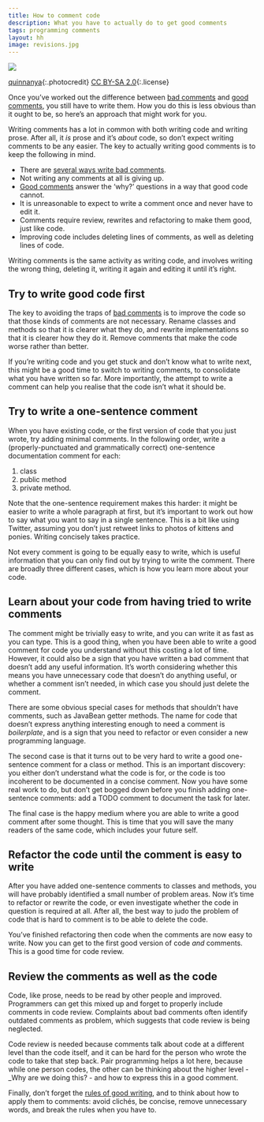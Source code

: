 ```yaml
---
title: How to comment code
description: What you have to actually do to get good comments
tags: programming comments
layout: hh
image: revisions.jpg
---
```


![](revisions.jpg)

[quinnanya](https://www.flickr.com/photos/quinnanya/2021672445){:.photocredit}
[CC BY-SA 2.0](https://creativecommons.org/licenses/by-sa/2.0/){:.license}

Once you’ve worked out the difference between [bad comments](7-ways-to-write-bad-comments) and [good comments](3-kinds-of-good-comments), you still have to write them. How you do this is less obvious than it ought to be, so here’s an approach that might work for you.

Writing comments has a lot in common with both writing code and writing prose. After all, it _is_ prose and it’s _about_ code, so don’t expect writing comments to be any easier. The key to actually writing good comments is to keep the following in mind.

* There are [several ways write bad comments](7-ways-to-write-bad-comments).
* Not writing any comments at all is giving up.
* [Good comments](3-kinds-of-good-comments) answer the ‘why?’ questions in a way that good code cannot.
* It is unreasonable to expect to write a comment once and never have to edit it.
* Comments require review, rewrites and refactoring to make them good, just like code.
* Improving code includes deleting lines of comments, as well as deleting lines of code.

Writing comments is the same activity as writing code, and involves writing the wrong thing, deleting it, writing it again and editing it until it’s right.


## Try to write good code first

The key to avoiding the traps of [bad comments](7-ways-to-write-bad-comments) is to improve the code so that those kinds of comments are not necessary. Rename classes and methods so that it is clearer what they do, and rewrite implementations so that it is clearer how they do it. Remove comments that make the code worse rather than better.

If you’re writing code and you get stuck and don’t know what to write next, this might be a good time to switch to writing comments, to consolidate what you have written so far. More importantly, the attempt to write a comment can help you realise that the code isn’t what it should be.


## Try to write a one-sentence comment

When you have existing code, or the first version of code that you just wrote, try adding minimal comments. In the following order, write a (properly-punctuated and grammatically correct) one-sentence documentation comment for each:

1. class
2. public method
3. private method.

Note that the one-sentence requirement makes this harder: it might be easier to write a whole paragraph at first, but it’s important to work out how to say what you want to say in a single sentence. This is a bit like using Twitter, assuming you don’t just retweet links to photos of kittens and ponies. Writing concisely takes practice.

Not every comment is going to be equally easy to write, which is useful information that you can only find out by trying to write the comment. There are broadly three different cases, which is how you learn more about your code.


## Learn about your code from having tried to write comments

The comment might be trivially easy to write, and you can write it as fast as you can type. This is a good thing, when you have been able to write a good comment for code you understand without this costing a lot of time. However, it could also be a sign that you have written a bad comment that doesn’t add any useful information. It’s worth considering whether this means you have unnecessary code that doesn’t do anything useful, or whether a comment isn’t needed, in which case you should just delete the comment.

There are some obvious special cases for methods that shouldn’t have comments, such as JavaBean getter methods. The name for code that doesn’t express anything interesting enough to need a comment is _boilerplate_, and is a sign that you need to refactor or even consider a new programming language.

The second case is that it turns out to be very hard to write a good one-sentence comment for a class or method. This is an important discovery: you either don’t understand what the code is for, or the code is too incoherent to be documented in a concise comment. Now you have some real work to do, but don’t get bogged down before you finish adding one-sentence comments: add a TODO comment to document the task for later.

The final case is the happy medium where you are able to write a good comment after some thought. This is time that you will save the many readers of the same code, which includes your future self.



## Refactor the code until the comment is easy to write

After you have added one-sentence comments to classes and methods, you will have probably identified a small number of problem areas. Now it’s time to refactor or rewrite the code, or even investigate whether the code in question is required at all. After all, the best way to judo the problem of code that is hard to comment is to be able to delete the code.

You’ve finished refactoring then code when the comments are now easy to write. Now you can get to the first good version of code _and_ comments. This is a good time for code review.


## Review the comments as well as the code

Code, like prose, needs to be read by other people and improved. Programmers can get this mixed up and forget to properly include comments in code review. Complaints about bad comments often identify outdated comments as problem, which suggests that code review is being neglected.

Code review is needed because comments talk about code at a different level than the code itself, and it can be hard for the person who wrote the code to take that step back. Pair programming helps a lot here, because while one person codes, the other can be thinking about the higher level - _Why are we doing this? - and how to express this in a good comment.

Finally, don’t forget the [rules of good writing](george-orwell-rules-scala), and to think about how to apply them to comments: avoid clichés, be concise, remove unnecessary words, and break the rules when you have to.
